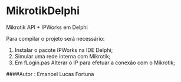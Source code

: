 # MikrotikDelphi
Mikrotik API + IPWorks em Delphi

Para compilar o projeto será necessário:

1) Instalar o pacote IPWorks na IDE Delphi;
2) Simular uma rede interna com Mikrotik;
3) Em fLogin.pas Alterar o IP para efetuar a conexão com o Mikrotik;

####Autor : Emanoel Lucas Fortuna
